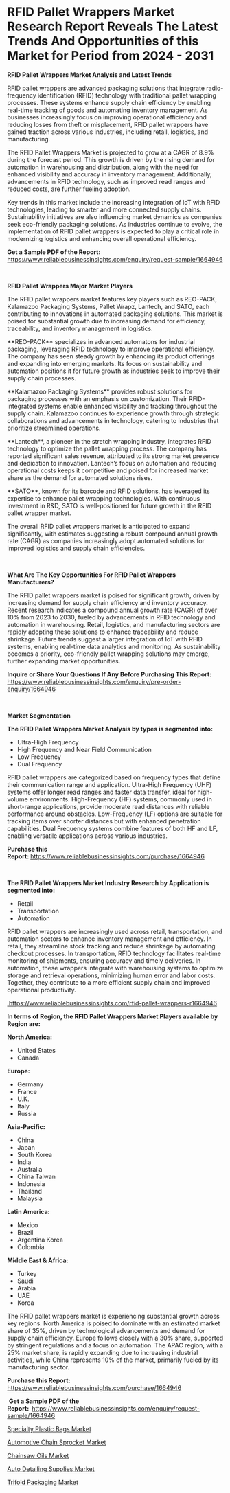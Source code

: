 <p><h1>RFID Pallet Wrappers Market Research Report Reveals The Latest Trends And Opportunities of this Market for Period from 2024 - 2031</h1></p><p><strong>RFID Pallet Wrappers Market Analysis and Latest Trends</strong></p>
<p><p>RFID pallet wrappers are advanced packaging solutions that integrate radio-frequency identification (RFID) technology with traditional pallet wrapping processes. These systems enhance supply chain efficiency by enabling real-time tracking of goods and automating inventory management. As businesses increasingly focus on improving operational efficiency and reducing losses from theft or misplacement, RFID pallet wrappers have gained traction across various industries, including retail, logistics, and manufacturing.</p><p>The RFID Pallet Wrappers Market is projected to grow at a CAGR of 8.9% during the forecast period. This growth is driven by the rising demand for automation in warehousing and distribution, along with the need for enhanced visibility and accuracy in inventory management. Additionally, advancements in RFID technology, such as improved read ranges and reduced costs, are further fueling adoption.</p><p>Key trends in this market include the increasing integration of IoT with RFID technologies, leading to smarter and more connected supply chains. Sustainability initiatives are also influencing market dynamics as companies seek eco-friendly packaging solutions. As industries continue to evolve, the implementation of RFID pallet wrappers is expected to play a critical role in modernizing logistics and enhancing overall operational efficiency.</p></p>
<p><strong>Get a Sample PDF of the Report:&nbsp;</strong> <a href="https://www.reliablebusinessinsights.com/enquiry/request-sample/1664946?utm_campaign=39&utm_medium=2&utm_source=Github&utm_content=ia&utm_term=10122024&utm_id=rfid-pallet-wrappers">https://www.reliablebusinessinsights.com/enquiry/request-sample/1664946</a></p>
<p>&nbsp;</p>
<p><strong>RFID Pallet Wrappers Major Market Players</strong></p>
<p><p>The RFID pallet wrappers market features key players such as REO-PACK, Kalamazoo Packaging Systems, Pallet Wrapz, Lantech, and SATO, each contributing to innovations in automated packaging solutions. This market is poised for substantial growth due to increasing demand for efficiency, traceability, and inventory management in logistics.</p><p>**REO-PACK** specializes in advanced automatons for industrial packaging, leveraging RFID technology to improve operational efficiency. The company has seen steady growth by enhancing its product offerings and expanding into emerging markets. Its focus on sustainability and automation positions it for future growth as industries seek to improve their supply chain processes.</p><p>**Kalamazoo Packaging Systems** provides robust solutions for packaging processes with an emphasis on customization. Their RFID-integrated systems enable enhanced visibility and tracking throughout the supply chain. Kalamazoo continues to experience growth through strategic collaborations and advancements in technology, catering to industries that prioritize streamlined operations.</p><p>**Lantech**, a pioneer in the stretch wrapping industry, integrates RFID technology to optimize the pallet wrapping process. The company has reported significant sales revenue, attributed to its strong market presence and dedication to innovation. Lantech’s focus on automation and reducing operational costs keeps it competitive and poised for increased market share as the demand for automated solutions rises.</p><p>**SATO**, known for its barcode and RFID solutions, has leveraged its expertise to enhance pallet wrapping technologies. With continuous investment in R&D, SATO is well-positioned for future growth in the RFID pallet wrapper market.</p><p>The overall RFID pallet wrappers market is anticipated to expand significantly, with estimates suggesting a robust compound annual growth rate (CAGR) as companies increasingly adopt automated solutions for improved logistics and supply chain efficiencies.</p></p>
<p>&nbsp;</p>
<p><strong>What Are The Key Opportunities For RFID Pallet Wrappers Manufacturers?</strong></p>
<p><p>The RFID pallet wrappers market is poised for significant growth, driven by increasing demand for supply chain efficiency and inventory accuracy. Recent research indicates a compound annual growth rate (CAGR) of over 10% from 2023 to 2030, fueled by advancements in RFID technology and automation in warehousing. Retail, logistics, and manufacturing sectors are rapidly adopting these solutions to enhance traceability and reduce shrinkage. Future trends suggest a larger integration of IoT with RFID systems, enabling real-time data analytics and monitoring. As sustainability becomes a priority, eco-friendly pallet wrapping solutions may emerge, further expanding market opportunities.</p></p>
<p><strong>Inquire or Share Your Questions If Any Before Purchasing This Report:</strong> <a href="https://www.reliablebusinessinsights.com/enquiry/pre-order-enquiry/1664946?utm_campaign=39&utm_medium=2&utm_source=Github&utm_content=ia&utm_term=10122024&utm_id=rfid-pallet-wrappers">https://www.reliablebusinessinsights.com/enquiry/pre-order-enquiry/1664946</a></p>
<p>&nbsp;</p>
<p><strong>Market Segmentation</strong></p>
<p><strong>The RFID Pallet Wrappers Market Analysis by types is segmented into:</strong></p>
<p><ul><li>Ultra-High Frequency</li><li>High Frequency and Near Field Communication</li><li>Low Frequency</li><li>Dual Frequency</li></ul></p>
<p><p>RFID pallet wrappers are categorized based on frequency types that define their communication range and application. Ultra-High Frequency (UHF) systems offer longer read ranges and faster data transfer, ideal for high-volume environments. High-Frequency (HF) systems, commonly used in short-range applications, provide moderate read distances with reliable performance around obstacles. Low-Frequency (LF) options are suitable for tracking items over shorter distances but with enhanced penetration capabilities. Dual Frequency systems combine features of both HF and LF, enabling versatile applications across various industries.</p></p>
<p><strong>Purchase this Report:&nbsp;</strong><a href="https://www.reliablebusinessinsights.com/purchase/1664946?utm_campaign=39&utm_medium=2&utm_source=Github&utm_content=ia&utm_term=10122024&utm_id=rfid-pallet-wrappers">https://www.reliablebusinessinsights.com/purchase/1664946</a></p>
<p>&nbsp;</p>
<p><strong>The RFID Pallet Wrappers Market Industry Research by Application is segmented into:</strong></p>
<p><ul><li>Retail</li><li>Transportation</li><li>Automation</li></ul></p>
<p><p>RFID pallet wrappers are increasingly used across retail, transportation, and automation sectors to enhance inventory management and efficiency. In retail, they streamline stock tracking and reduce shrinkage by automating checkout processes. In transportation, RFID technology facilitates real-time monitoring of shipments, ensuring accuracy and timely deliveries. In automation, these wrappers integrate with warehousing systems to optimize storage and retrieval operations, minimizing human error and labor costs. Together, they contribute to a more efficient supply chain and improved operational productivity.</p></p>
<p><a href="https://www.reliablebusinessinsights.com/rfid-pallet-wrappers-r1664946?utm_campaign=39&utm_medium=2&utm_source=Github&utm_content=ia&utm_term=10122024&utm_id=rfid-pallet-wrappers">&nbsp;https://www.reliablebusinessinsights.com/rfid-pallet-wrappers-r1664946</a></p>
<p><strong>In terms of Region, the RFID Pallet Wrappers Market Players available by Region are:</strong></p>
<p>
    <p> <strong> North America: </strong>
        <ul>
            <li>United States</li>
            <li>Canada</li>
        </ul>
        </p> 
    <p> <strong> Europe: </strong>
        <ul>
            <li>Germany</li>
            <li>France</li>
            <li>U.K.</li>
            <li>Italy</li>
            <li>Russia</li>
        </ul>
        </p> 
    <p> <strong> Asia-Pacific: </strong>
        <ul>
            <li>China</li>
            <li>Japan</li>
            <li>South Korea</li>
            <li>India</li>
            <li>Australia</li>
            <li>China Taiwan</li>
            <li>Indonesia</li>
            <li>Thailand</li>
            <li>Malaysia</li>
        </ul>
        </p> 
    <p> <strong> Latin America: </strong>
        <ul>
            <li>Mexico</li>
            <li>Brazil</li>
            <li>Argentina Korea</li>
            <li>Colombia</li>
        </ul>
        </p> 
    <p> <strong> Middle East & Africa: </strong>
        <ul>
            <li>Turkey</li>
            <li>Saudi</li>
            <li>Arabia</li>
            <li>UAE</li>
            <li>Korea</li>
        </ul>
    </p>
    </p>
<p><p>The RFID pallet wrappers market is experiencing substantial growth across key regions. North America is poised to dominate with an estimated market share of 35%, driven by technological advancements and demand for supply chain efficiency. Europe follows closely with a 30% share, supported by stringent regulations and a focus on automation. The APAC region, with a 25% market share, is rapidly expanding due to increasing industrial activities, while China represents 10% of the market, primarily fueled by its manufacturing sector.</p></p>
<p><strong>Purchase this Report: </strong><a href="https://www.reliablebusinessinsights.com/purchase/1664946?utm_campaign=39&utm_medium=2&utm_source=Github&utm_content=ia&utm_term=10122024&utm_id=rfid-pallet-wrappers">https://www.reliablebusinessinsights.com/purchase/1664946</a></p>
<p>&nbsp;<strong>Get a Sample PDF of the Report:&nbsp;&nbsp;</strong><a href="https://www.reliablebusinessinsights.com/enquiry/request-sample/1664946?utm_campaign=39&utm_medium=2&utm_source=Github&utm_content=ia&utm_term=10122024&utm_id=rfid-pallet-wrappers">https://www.reliablebusinessinsights.com/enquiry/request-sample/1664946</a></p>
<p><strong></strong></p>
<p><p><a href="https://www.linkedin.com/pulse/market-insights-specialty-plastic-bags-15-cagr-from-2024-dhbae?utm_campaign=39&utm_medium=2&utm_source=Github&utm_content=ia&utm_term=10122024&utm_id=rfid-pallet-wrappers">Specialty Plastic Bags Market</a></p><p><a href="https://www.linkedin.com/pulse/global-automotive-chain-sprocket-market-analysis-from-2024-2031-eqvke?utm_campaign=39&utm_medium=2&utm_source=Github&utm_content=ia&utm_term=10122024&utm_id=rfid-pallet-wrappers">Automotive Chain Sprocket Market</a></p><p><a href="https://www.linkedin.com/pulse/comprehensive-analysis-chainsaw-oils-market-macro-overview-122-xxw2f?utm_campaign=39&utm_medium=2&utm_source=Github&utm_content=ia&utm_term=10122024&utm_id=rfid-pallet-wrappers">Chainsaw Oils Market</a></p><p><a href="https://www.linkedin.com/pulse/auto-detailing-supplies-market-revenue-demand-forecast-95-tglve?utm_campaign=39&utm_medium=2&utm_source=Github&utm_content=ia&utm_term=10122024&utm_id=rfid-pallet-wrappers">Auto Detailing Supplies Market</a></p><p><a href="https://www.linkedin.com/pulse/trifold-packaging-market-size-forecast-2024-2031-anticipated-fp68e?utm_campaign=39&utm_medium=2&utm_source=Github&utm_content=ia&utm_term=10122024&utm_id=rfid-pallet-wrappers">Trifold Packaging Market</a></p></p>